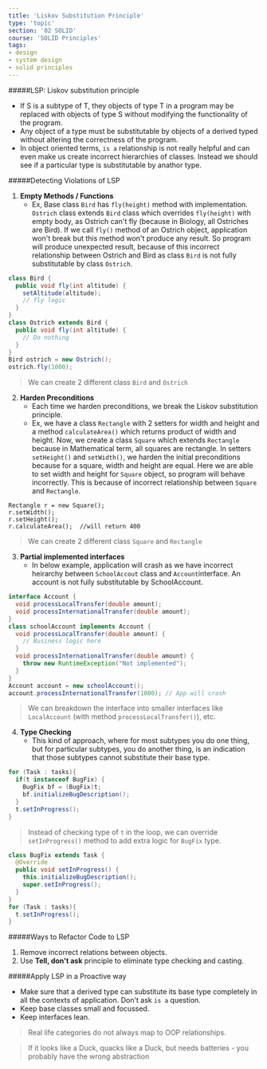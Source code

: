 ```yaml
---
title: 'Liskov Substitution Principle'
type: 'topic'
section: '02 SOLID'
course: 'SOLID Principles'
tags:
- design
- system design
- solid principles
---
```

#####LSP: Liskov substitution principle
- If S is a subtype of T, they objects of type T in a program may be replaced with objects of type S without modifying the functionality of the program.
- Any object of a type must be substitutable by objects of a derived typed without altering the correctness of the program.
- In object oriented terms, `is a` relationship is not really helpful and can even make us create incorrect hierarchies of classes. Instead we should see if a particular type is substitutable by anathor type.

#####Detecting Violations of LSP
1. **Empty Methods / Functions**
    - Ex, Base class `Bird` has `fly(height)` method with implementation. `Ostrich` class extends `Bird` class which overrides `fly(height)` with empty body, as Ostrich can't fly (because in Biology, all Ostriches are Bird). If we call `fly()` method of an Ostrich object, application won't break but this method won't produce any result. So program will produce unexpected result, because of this incorrect relationship between Ostrich and Bird as class `Bird` is not fully substitutable by class `Ostrich`.
```java
class Bird {
  public void fly(int altitude) {
    setAltitude(altitude);
    // fly logic
  }
}
class Ostrich extends Bird {
  public void fly(int altitude) {
    // Do nothing
  }
}
Bird ostrich = new Ostrich();
ostrich.fly(1000);
```
> We can create 2 different class `Bird` and `Ostrich`
2. **Harden Preconditions**
    - Each time we harden preconditions, we break the Liskov substitution principle.
    - Ex, we have a class `Rectangle` with 2 setters for width and height and a method `calculateArea()` which returns product of width and height. Now, we create a class `Square` which extends `Rectangle` because in Mathematical term, all squares are rectangle. In setters `setHeight()` and `setWidth()`, we harden the initial preconditions because for a square, width and height are equal. Here we are able to set width and height for `Square` object, so program will behave incorrectly. This is because of incorrect relationship between `Square` and `Rectangle`.
```
Rectangle r = new Square();
r.setWidth();
r.setHeight();
r.calculateArea();  //will return 400
```
> We can create 2 different class `Square` and `Rectangle`
3. **Partial implemented interfaces**
    - In below example, application will crash as we have incorrect heirarchy between `SchoolAccout` class and `Account`interface. An account is not fully substitutable by SchoolAccount.
```java
interface Account {
  void processLocalTransfer(double amount);
  void processInternationalTransfer(double amount);
}
class schoolAccount implements Account {
  void processLocalTransfer(double amount) {
    // Business logic here
  }
  void processInternationalTransfer(double amount) {
    throw new RuntimeException("Not implemented");
  }
}
Account account = new schoolAccount();
account.processInternationalTransfer(1000); // App will crash
```
> We can breakdown the interface into smaller interfaces like `LocalAccount` (with method `processLocalTransfer()`), etc.

4. **Type Checking**
    - This kind of approach, where for most subtypes you do one thing, but for particular subtypes, you do another thing, is an indication that those subtypes cannot substitute their base type. 
```java
for (Task : tasks){
  if(t instanceof BugFix) {
    BugFix bf = (BugFix)t;
    bf.initializeBugDescription();
  }
  t.setInProgress();
}
```
> Instead of checking type of `t` in the loop, we can override `setInProgress()` method to add extra logic for `BugFix` type.
```java
class BugFix extends Task {
  @Override
  public void setInProgress() {
    this.initializeBugDescription();
    super.setInProgress();
  }
}
for (Task : tasks){
  t.setInProgress();
}
```

#####Ways to Refactor Code to LSP
1. Remove incorrect relations between objects.
2. Use **Tell, don't ask** principle to eliminate type checking and casting.

#####Apply LSP in a Proactive way
- Make sure that a derived type can substitute its base type completely in all the contexts of application. Don't ask `is a` question.
- Keep base classes small and focussed.
- Keep interfaces lean.

> Real life categories do not always map to OOP relationships.

> If it looks like a Duck, quacks like a Duck, but needs batteries - you probably have the wrong abstraction
